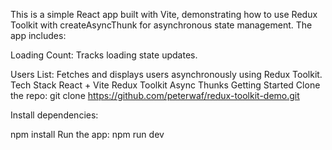 This is a simple React app built with Vite, demonstrating how to use Redux Toolkit with createAsyncThunk for asynchronous state management. The app includes:

Loading Count: Tracks loading state updates.

Users List: Fetches and displays users asynchronously using Redux Toolkit.
Tech Stack
React + Vite
Redux Toolkit
Async Thunks
Getting Started
Clone the repo:
git clone https://github.com/peterwaf/redux-toolkit-demo.git

Install dependencies:

npm install
Run the app:
npm run dev
